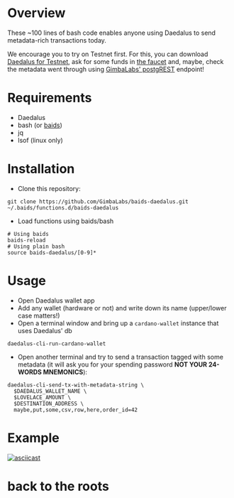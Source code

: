 # Overview

These ~100 lines of bash code enables anyone using Daedalus to send metadata-rich transactions today.

We encourage you to try on Testnet first. For this, you can download [Daedalus for Testnet][daedalus-testnet], ask for some funds in [the faucet][testnet-faucet] and, maybe, check the metadata went through using [GimbaLabs' postgREST][gimbalabs-postgrest] endpoint!

[daedalus-testnet]: https://developers.cardano.org/en/testnets/cardano/get-started/wallet/
[testnet-faucet]: https://developers.cardano.org/en/testnets/cardano/tools/faucet/
[gimbalabs-postgrest]: https://gimbalabs.com/#/open-source-apis/postgrest-api

# Requirements

* Daedalus
* bash (or [baids][baids])
* jq
* lsof (linux only) 

[baids]: https://github.com/rcmorano/baids

# Installation

* Clone this repository:
```
git clone https://github.com/GimbaLabs/baids-daedalus.git ~/.baids/functions.d/baids-daedalus
```
* Load functions using baids/bash
```
# Using baids
baids-reload
# Using plain bash
source baids-daedalus/[0-9]*
```

# Usage

* Open Daedalus wallet app
* Add any wallet (hardware or not) and write down its name (upper/lower case matters!)
* Open a terminal window and bring up a `cardano-wallet` instance that uses Daedalus' db
```
daedalus-cli-run-cardano-wallet
```
* Open another terminal and try to send a transaction tagged with some metadata (it will ask you for your spending password **NOT YOUR 24-WORDS MNEMONICS**):
```
daedalus-cli-send-tx-with-metadata-string \
  $DAEDALUS_WALLET_NAME \
  $LOVELACE_AMOUNT \
  $DESTINATION_ADDRESS \
  maybe,put,some,csv,row,here,order_id=42
```

# Example

[![asciicast](https://asciinema.org/a/377053.svg)](https://asciinema.org/a/377053)



# back to the roots
